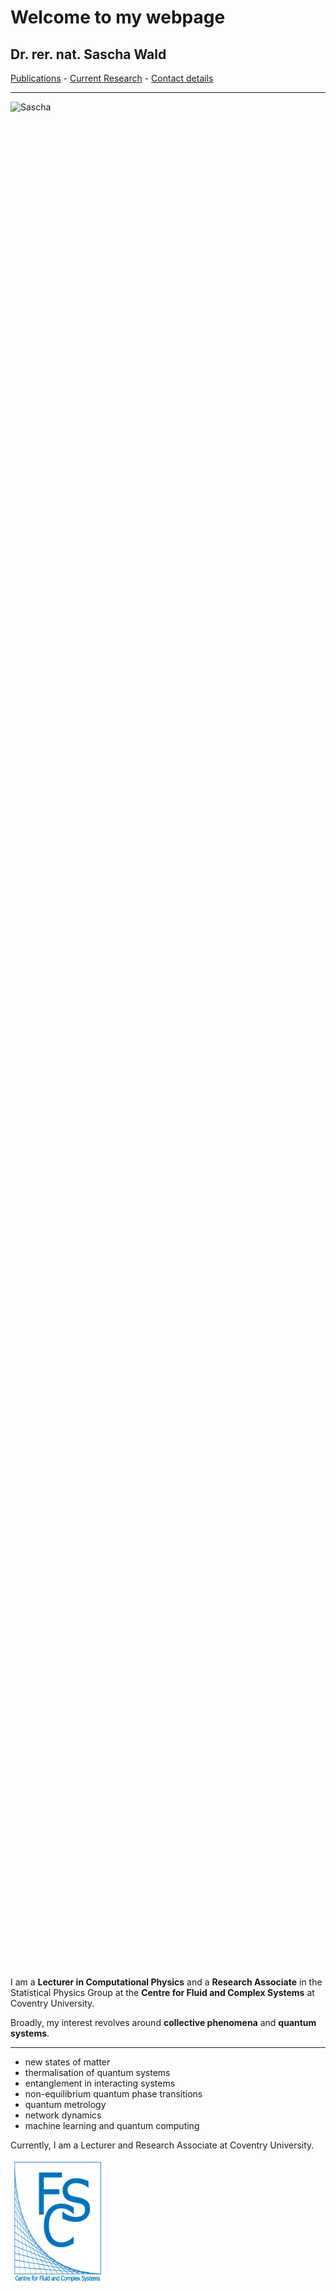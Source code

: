 # Welcome to my webpage

## Dr. rer. nat. Sascha Wald



[Publications](https://saschawald.github.io/publications.html) - 
[Current Research](https://saschawald.github.io/research.html) - 
[Contact details](https://saschawald.github.io/contact.html) 


---

<div>
<div  style="float: left">
<img src="sascha-wide.png"
     alt="Sascha"
     style="float: left; margin-right: 10px;" 
     width="4000"
     height="3000" /> 
</div>
<div>
</div>
</div>

I am a **Lecturer in Computational Physics** and a
**Research Associate** in the Statistical Physics Group
at the **Centre for Fluid and Complex Systems** at Coventry
University.

Broadly, my interest revolves around **collective phenomena** and **quantum systems**.


---





- new states of matter
- thermalisation of quantum systems
- entanglement in interacting systems
- non-equilibrium quantum phase transitions
- quantum metrology
- network dynamics
- machine learning and quantum computing

Currently, I am a Lecturer and Research Associate at Coventry University.


<img src="FCS1.png"
     alt="FCS"
     style="float: left; margin-right: 10px;" 
     width="150"
     height="200" />


